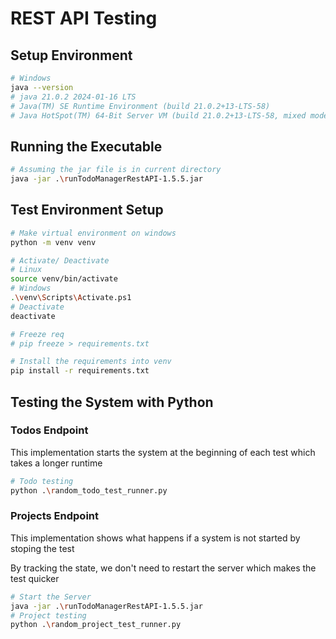 # REST API Testing

## Setup Environment
```bash
# Windows
java --version
# java 21.0.2 2024-01-16 LTS
# Java(TM) SE Runtime Environment (build 21.0.2+13-LTS-58)
# Java HotSpot(TM) 64-Bit Server VM (build 21.0.2+13-LTS-58, mixed mode, sharing)
```

## Running the Executable
```bash
# Assuming the jar file is in current directory
java -jar .\runTodoManagerRestAPI-1.5.5.jar
```

## Test Environment Setup 
```bash
# Make virtual environment on windows
python -m venv venv

# Activate/ Deactivate
# Linux
source venv/bin/activate
# Windows
.\venv\Scripts\Activate.ps1       
# Deactivate
deactivate

# Freeze req
# pip freeze > requirements.txt

# Install the requirements into venv
pip install -r requirements.txt
```

## Testing the System with Python


### Todos Endpoint
This implementation starts the system at the beginning of each test which takes a longer runtime
```bash
# Todo testing
python .\random_todo_test_runner.py  
```
### Projects Endpoint
This implementation shows what happens if a system is not started by stoping the test

By tracking the state, we don't need to restart the server which makes the test quicker
```bash
# Start the Server
java -jar .\runTodoManagerRestAPI-1.5.5.jar
# Project testing
python .\random_project_test_runner.py  
``` 